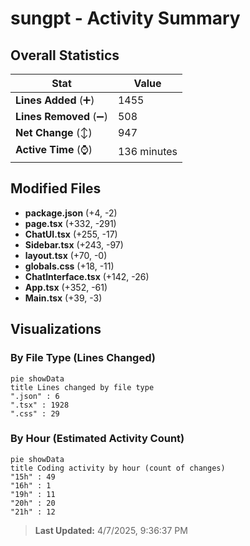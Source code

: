 # sungpt - Activity Summary 

## Overall Statistics

| Stat                   | Value                                                             |
| ---------------------- | ----------------------------------------------------------------- |
| **Lines Added** (➕)   | 1455                                          |
| **Lines Removed** (➖) | 508                                        |
| **Net Change** (↕)    | 947                |
| **Active Time** (⌚)   | 136 minutes |


## Modified Files
- **package.json** (+4, -2)
- **page.tsx** (+332, -291)
- **ChatUI.tsx** (+255, -17)
- **Sidebar.tsx** (+243, -97)
- **layout.tsx** (+70, -0)
- **globals.css** (+18, -11)
- **ChatInterface.tsx** (+142, -26)
- **App.tsx** (+352, -61)
- **Main.tsx** (+39, -3)

## Visualizations

### By File Type (Lines Changed)

```mermaid
pie showData
title Lines changed by file type
".json" : 6
".tsx" : 1928
".css" : 29
```

### By Hour (Estimated Activity Count)

```mermaid
pie showData
title Coding activity by hour (count of changes)
"15h" : 49
"16h" : 1
"19h" : 11
"20h" : 20
"21h" : 12
```


> **Last Updated:** 4/7/2025, 9:36:37 PM